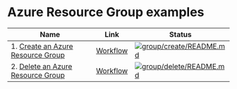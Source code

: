 # Azure Resource Group examples

| Name | Link | Status
| ---- | ---- | ------ 
| 1. [Create an Azure Resource Group](group/create/README.md) | [Workflow](../.github/workflows/group_create_README_md.yml) | [![group/create/README.md](https://github.com/Azure-Samples/java-on-azure-examples/actions/workflows/group_create_README_md.yml/badge.svg)](https://github.com/Azure-Samples/java-on-azure-examples/actions/workflows/group_create_README_md.yml)
| 2. [Delete an Azure Resource Group](group/delete/README.md) | [Workflow](../.github/workflows/group_delete_README_md.yml) | [![group/delete/README.md](https://github.com/Azure-Samples/java-on-azure-examples/actions/workflows/group_delete_README_md.yml/badge.svg)](https://github.com/Azure-Samples/java-on-azure-examples/actions/workflows/group_delete_README_md.yml)

<!-- workflow.run() 

  exit 0
  
  -->
